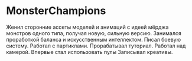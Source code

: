 # MonsterChampions

Женил сторонние ассеты моделей и анимаций с идеей мёрджа монстров одного типа, получая новую, сильную версию.
Занимался проработкой баланса и искусственным интеллектом.
Писал боевую систему. Работал с партиклами.
Прорабатывал туториал. Работал над камерой. Впервые стал использовать пулы
Записывал креативы.
